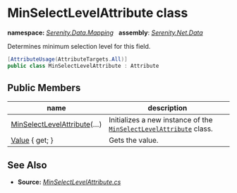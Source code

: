 # MinSelectLevelAttribute class
**namespace:** *[Serenity.Data.Mapping](../README.md#serenity.data.mapping-namespace)*   **assembly**: *[Serenity.Net.Data](../README.md)*

Determines minimum selection level for this field.

```csharp
[AttributeUsage(AttributeTargets.All)]
public class MinSelectLevelAttribute : Attribute
```

## Public Members

| name | description |
| --- | --- |
| [MinSelectLevelAttribute](MinSelectLevelAttribute/MinSelectLevelAttribute.md)(…) | Initializes a new instance of the [`MinSelectLevelAttribute`](MinSelectLevelAttribute.md) class. |
| [Value](MinSelectLevelAttribute/Value.md) { get; } | Gets the value. |

## See Also

* **Source:** *[MinSelectLevelAttribute.cs](https://github.com/serenity-is/Serenity/blob/master/src/Serenity.Net.Data/Mapping/MinSelectLevelAttribute.cs)*